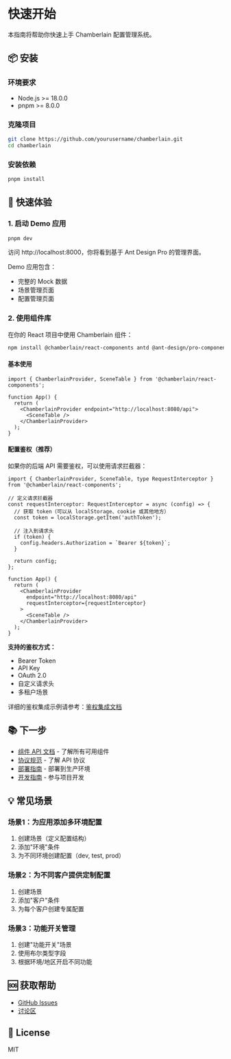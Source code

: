 # 快速开始

本指南将帮助你快速上手 Chamberlain 配置管理系统。

## 📦 安装

### 环境要求

- Node.js >= 18.0.0
- pnpm >= 8.0.0

### 克隆项目

```bash
git clone https://github.com/yourusername/chamberlain.git
cd chamberlain
```

### 安装依赖

```bash
pnpm install
```

## 🚀 快速体验

### 1. 启动 Demo 应用

```bash
pnpm dev
```

访问 http://localhost:8000，你将看到基于 Ant Design Pro 的管理界面。

Demo 应用包含：
- 完整的 Mock 数据
- 场景管理页面
- 配置管理页面

### 2. 使用组件库

在你的 React 项目中使用 Chamberlain 组件：

```bash
npm install @chamberlain/react-components antd @ant-design/pro-components
```

#### 基本使用

```tsx
import { ChamberlainProvider, SceneTable } from '@chamberlain/react-components';

function App() {
  return (
    <ChamberlainProvider endpoint="http://localhost:8080/api">
      <SceneTable />
    </ChamberlainProvider>
  );
}
```

#### 配置鉴权（推荐）

如果你的后端 API 需要鉴权，可以使用请求拦截器：

```tsx
import { ChamberlainProvider, SceneTable, type RequestInterceptor } from '@chamberlain/react-components';

// 定义请求拦截器
const requestInterceptor: RequestInterceptor = async (config) => {
  // 获取 token（可以从 localStorage、cookie 或其他地方）
  const token = localStorage.getItem('authToken');
  
  // 注入到请求头
  if (token) {
    config.headers.Authorization = `Bearer ${token}`;
  }
  
  return config;
};

function App() {
  return (
    <ChamberlainProvider 
      endpoint="http://localhost:8080/api"
      requestInterceptor={requestInterceptor}
    >
      <SceneTable />
    </ChamberlainProvider>
  );
}
```

**支持的鉴权方式：**
- Bearer Token
- API Key
- OAuth 2.0
- 自定义请求头
- 多租户场景

详细的鉴权集成示例请参考：[鉴权集成文档](../packages/react-components/docs/authentication-example.md)

## 📚 下一步

- [组件 API 文档](./component-api.md) - 了解所有可用组件
- [协议规范](../packages/protocol/docs/api-spec.md) - 了解 API 协议
- [部署指南](./deployment.md) - 部署到生产环境
- [开发指南](./development.md) - 参与项目开发

## 💡 常见场景

### 场景1：为应用添加多环境配置

1. 创建场景（定义配置结构）
2. 添加"环境"条件
3. 为不同环境创建配置（dev, test, prod）

### 场景2：为不同客户提供定制配置

1. 创建场景
2. 添加"客户"条件
3. 为每个客户创建专属配置

### 场景3：功能开关管理

1. 创建"功能开关"场景
2. 使用布尔类型字段
3. 根据环境/地区开启不同功能

## 🆘 获取帮助

- [GitHub Issues](https://github.com/yourusername/chamberlain/issues)
- [讨论区](https://github.com/yourusername/chamberlain/discussions)

## 📄 License

MIT


